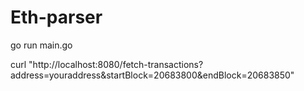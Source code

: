 # Eth-parser

go run main.go

curl "http://localhost:8080/fetch-transactions?address=youraddress&startBlock=20683800&endBlock=20683850"
